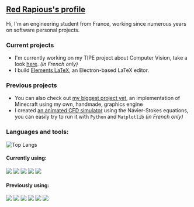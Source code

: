 ## [Red Rapious's profile](https://red-rapious.github.io)

Hi, I'm an engineering student from France, working since numerous years on software personal projects.

### Current projects
- I'm currently working on my TIPE project about Computer Vision, take a look [here](https://github.com/Red-Rapious/Car-Computer-Vision). *(in French only)*
- I build [Elements LaTeX](https://github.com/Red-Rapious/Elements-LaTeX), an Electron-based LaTeX editor.

### Previous projects
- You can also check out [my biggest project yet](https://github.com/Red-Rapious/MinecraftCloneOpenGL), an implementation of Minecraft using my own, handmade, graphics engine
- I created [an animated CFD simulator](https://github.com/Red-Rapious/Navier-Stokes-CFD) using the Navier-Stokes equations, you can easily try to run it with `Python` and `Matplotlib` *(in French only)*

### Languages and tools:
![Top Langs](https://github-readme-stats.vercel.app/api/top-langs/?username=red-rapious&layout=compact)

#### Currently using:
<a href="https://github.com/Red-Rapious/Car-Computer-Vision"><img src="https://img.shields.io/badge/Python-3776AB?style=for-the-badge&logo=python&logoColor=white"></a>
<a href="https://github.com/Red-Rapious/Car-Computer-Vision"><img src="https://img.shields.io/badge/OpenCV-5C3EE8?style=for-the-badge&logo=opencv&logoColor=white"></a>
<a href="https://github.com/Red-Rapious/Elements-LaTeX"><img src="https://img.shields.io/badge/Javascript-yellow?style=for-the-badge&logo=javascript&logoColor=white"></a>
<a href="https://github.com/Red-Rapious/Elements-LaTeX"><img src="https://img.shields.io/badge/Electron-47848F?style=for-the-badge&logo=electron&logoColor=white"></a>
<a href="https://github.com/Red-Rapious/OCaml-Playground"><img src="https://img.shields.io/badge/OCaml-EC6813?style=for-the-badge&logo=ocaml&logoColor=white"></a>


#### Previously using:
<a href="https://github.com/Red-Rapious/Red-Rapious"><img src="https://img.shields.io/badge/C-blue?style=for-the-badge&logo=C&logoColor=white"></a>
<a href="https://github.com/Red-Rapious/MinecraftCloneOpenGL"><img src="https://img.shields.io/badge/C%2B%2B-00599C?style=for-the-badge&logo=c%2B%2B&logoColor=white"></a>
<a href="https://github.com/Red-Rapious/Red-Rapious"><img src="https://img.shields.io/badge/opengl-5586A4?style=for-the-badge&logo=opengl&logoColor=white"></a>
<a href="https://github.com/Red-Rapious/Red-Rapious"><img src="https://img.shields.io/badge/Java-white?style=for-the-badge&logo=oracle&logoColor=orange"></a>
<a href="https://github.com/Red-Rapious/Red-Rapious"><img src="https://img.shields.io/badge/HTML-E34F26?style=for-the-badge&logo=html5&logoColor=white"></a>
<a href="https://github.com/Red-Rapious/Red-Rapious"><img src="https://img.shields.io/badge/CSS-1572B6?style=for-the-badge&logo=CSS3&logoColor=white"></a>

<!---
#### Currently learning:
<a href="https://github.com/Red-Rapious/Red-Rapious"><img src="https://img.shields.io/badge/Rust-white?style=for-the-badge&logo=rust&logoColor=black"></a>
<a href="https://github.com/Red-Rapious/Red-Rapious"><img src="https://img.shields.io/badge/Tensorflow-FF6F00?style=for-the-badge&logo=tensorflow&logoColor=white"></a>
<a href="https://github.com/Red-Rapious/Red-Rapious"><img src="https://img.shields.io/badge/Swift-F05138?style=for-the-badge&logo=swift&logoColor=white"></a>
I don't try to learn as many languages as possible, but rather use them as tools to learn new things.
-->